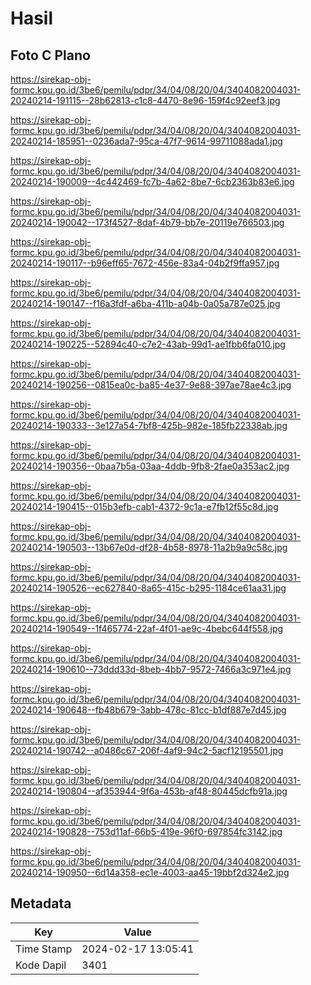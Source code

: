 # Hasil

## Foto C Plano

https://sirekap-obj-formc.kpu.go.id/3be6/pemilu/pdpr/34/04/08/20/04/3404082004031-20240214-191115--28b62813-c1c8-4470-8e96-159f4c92eef3.jpg

https://sirekap-obj-formc.kpu.go.id/3be6/pemilu/pdpr/34/04/08/20/04/3404082004031-20240214-185951--0236ada7-95ca-47f7-9614-99711088ada1.jpg

https://sirekap-obj-formc.kpu.go.id/3be6/pemilu/pdpr/34/04/08/20/04/3404082004031-20240214-190009--4c442469-fc7b-4a62-8be7-6cb2363b83e6.jpg

https://sirekap-obj-formc.kpu.go.id/3be6/pemilu/pdpr/34/04/08/20/04/3404082004031-20240214-190042--173f4527-8daf-4b79-bb7e-20119e766503.jpg

https://sirekap-obj-formc.kpu.go.id/3be6/pemilu/pdpr/34/04/08/20/04/3404082004031-20240214-190117--b96eff65-7672-456e-83a4-04b2f9ffa957.jpg

https://sirekap-obj-formc.kpu.go.id/3be6/pemilu/pdpr/34/04/08/20/04/3404082004031-20240214-190147--f16a3fdf-a6ba-411b-a04b-0a05a787e025.jpg

https://sirekap-obj-formc.kpu.go.id/3be6/pemilu/pdpr/34/04/08/20/04/3404082004031-20240214-190225--52894c40-c7e2-43ab-99d1-ae1fbb6fa010.jpg

https://sirekap-obj-formc.kpu.go.id/3be6/pemilu/pdpr/34/04/08/20/04/3404082004031-20240214-190256--0815ea0c-ba85-4e37-9e88-397ae78ae4c3.jpg

https://sirekap-obj-formc.kpu.go.id/3be6/pemilu/pdpr/34/04/08/20/04/3404082004031-20240214-190333--3e127a54-7bf8-425b-982e-185fb22338ab.jpg

https://sirekap-obj-formc.kpu.go.id/3be6/pemilu/pdpr/34/04/08/20/04/3404082004031-20240214-190356--0baa7b5a-03aa-4ddb-9fb8-2fae0a353ac2.jpg

https://sirekap-obj-formc.kpu.go.id/3be6/pemilu/pdpr/34/04/08/20/04/3404082004031-20240214-190415--015b3efb-cab1-4372-9c1a-e7fb12f55c8d.jpg

https://sirekap-obj-formc.kpu.go.id/3be6/pemilu/pdpr/34/04/08/20/04/3404082004031-20240214-190503--13b67e0d-df28-4b58-8978-11a2b9a9c58c.jpg

https://sirekap-obj-formc.kpu.go.id/3be6/pemilu/pdpr/34/04/08/20/04/3404082004031-20240214-190526--ec627840-8a65-415c-b295-1184ce61aa31.jpg

https://sirekap-obj-formc.kpu.go.id/3be6/pemilu/pdpr/34/04/08/20/04/3404082004031-20240214-190549--1f465774-22af-4f01-ae9c-4bebc644f558.jpg

https://sirekap-obj-formc.kpu.go.id/3be6/pemilu/pdpr/34/04/08/20/04/3404082004031-20240214-190610--73ddd33d-8beb-4bb7-9572-7466a3c971e4.jpg

https://sirekap-obj-formc.kpu.go.id/3be6/pemilu/pdpr/34/04/08/20/04/3404082004031-20240214-190648--fb48b679-3abb-478c-81cc-b1df887e7d45.jpg

https://sirekap-obj-formc.kpu.go.id/3be6/pemilu/pdpr/34/04/08/20/04/3404082004031-20240214-190742--a0486c67-206f-4af9-94c2-5acf12195501.jpg

https://sirekap-obj-formc.kpu.go.id/3be6/pemilu/pdpr/34/04/08/20/04/3404082004031-20240214-190804--af353944-9f6a-453b-af48-80445dcfb91a.jpg

https://sirekap-obj-formc.kpu.go.id/3be6/pemilu/pdpr/34/04/08/20/04/3404082004031-20240214-190828--753d11af-66b5-419e-96f0-697854fc3142.jpg

https://sirekap-obj-formc.kpu.go.id/3be6/pemilu/pdpr/34/04/08/20/04/3404082004031-20240214-190950--6d14a358-ec1e-4003-aa45-19bbf2d324e2.jpg


## Metadata

| Key        | Value               |
| ---------- | ------------------- |
| Time Stamp | 2024-02-17 13:05:41 |
| Kode Dapil | 3401                |



